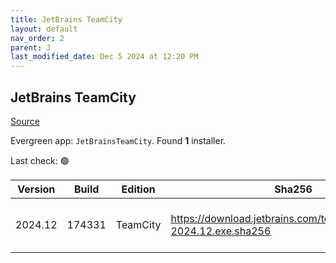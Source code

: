 ```yaml
---
title: JetBrains TeamCity
layout: default
nav_order: 2
parent: J
last_modified_date: Dec 5 2024 at 12:20 PM
---
```


## JetBrains TeamCity

[Source](https://www.jetbrains.com/teamcity)

Evergreen app: `JetBrainsTeamCity`. Found **1** installer.

Last check: 🟢

| Version | Build  | Edition  | Sha256                                                              | Date      | Size       | Type | URI                                                                                                                          |
| ------- | ------ | -------- | ------------------------------------------------------------------- | --------- | ---------- | ---- | ---------------------------------------------------------------------------------------------------------------------------- |
| 2024.12 | 174331 | TeamCity | https://download.jetbrains.com/teamcity/TeamCity-2024.12.exe.sha256 | 5/12/2024 | 1387886192 | exe  | [https://download.jetbrains.com/teamcity/TeamCity-2024.12.exe](https://download.jetbrains.com/teamcity/TeamCity-2024.12.exe) |
